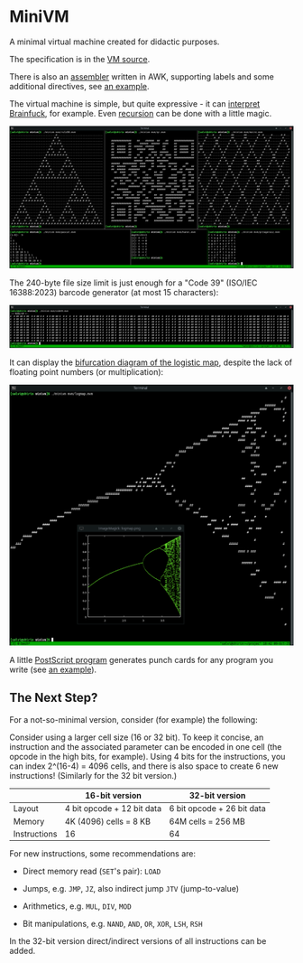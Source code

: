 # MiniVM

A minimal virtual machine created for didactic purposes.

The specification is in the [VM source](minivm.c).

There is also an [assembler](mvmc) written in AWK,
supporting labels and some additional directives,
see [an example](src/hello.src).

The virtual machine is simple, but quite expressive - it can
[interpret Brainfuck](src/bf.src), for example.
Even [recursion](src/hanoi.src) can be done
with a little magic.

![Some examples](img/demos.png)

The 240-byte file size limit is just enough for a "Code 39" (ISO/IEC 16388:2023)
barcode generator (at most 15 characters):

![Barcode example](img/code39-demo.png)

It can display the [bifurcation diagram of the logistic map](src/logmap.src),
despite the lack of floating point numbers (or multiplication):

![LogMap example](img/logmap-demo.png)

A little [PostScript program](punchcard.eps) generates punch cards for
any program you write (see [an example](punchcard.pdf)).

## The Next Step?

For a not-so-minimal version, consider (for example) the following:


Consider using a larger cell size (16 or 32 bit). To keep it concise,
an instruction and the associated parameter can be encoded in one cell
(the opcode in the high bits, for example). Using 4 bits for the
instructions, you can index 2^(16-4) = 4096 cells, and there is also
space to create 6 new instructions! (Similarly for the 32 bit version.)

|              | 16-bit version             | 32-bit version             |
|--------------|----------------------------|----------------------------|
| Layout       | 4 bit opcode + 12 bit data | 6 bit opcode + 26 bit data |
| Memory       | 4K (4096) cells = 8 KB     | 64M cells = 256 MB         |
| Instructions | 16                         | 64                         |

For new instructions, some recommendations are:

- Direct memory read (`SET`'s pair): `LOAD`

- Jumps, e.g. `JMP`, `JZ`, also indirect jump `JTV` (jump-to-value)

- Arithmetics, e.g. `MUL`, `DIV`, `MOD`

- Bit manipulations, e.g. `NAND`, `AND`, `OR`, `XOR`, `LSH`, `RSH`

In the 32-bit version direct/indirect versions of all instructions can be added.
